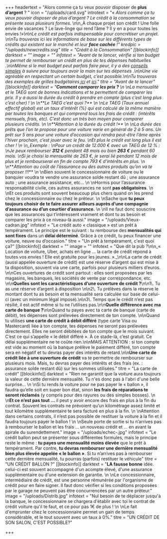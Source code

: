 +++
headertext = "Alors comme ça tu veux pouvoir disposer de **plus d’argent** ? "
icon = "/uploads/card.svg"
introtext = "« _Alors comme ça tu veux pouvoir disposer de plus d’argent ? Le crédit à la consommation se présente sous plusieurs formes._ \n\n_À chaque projet son crédit ! Une folle envie de vacances ? Le lave-linge qui rend l’âme ? Il y en a pour toutes les envies !»_\n\nLe crédit est parfois indispensable pour concrétiser un projet. \n\nTu trouveras ici les informations de base sur les différents types de crédits qui existent sur le marché et leur **face cachée** !"
kredpic = "/uploads/newcredits.svg"
title = "Crédit à la Consommation"
[[blockinfo]]
darktext = ""
image = ""
infotext = "Avant de te lancer, vérifie si ton budget te permet de rembourser un crédit en plus de tes dépenses habituelles .\n\nMême si le mot budget peut parfois faire peur, il y a des [conseils simples](https://www.thebudgetmom.com/) à suivre pour toujours avoir la main sur tes dépenses .\n\nUne vie agréable en respectant un certain budget, c’est possible.\n\nTu trouveras des exemples de grilles budgétaires[ ici](http://socialsante.wallonie.be/surendettement/citoyen/calcul_budget_public/) et [ici](http://www.checkyourbudget.be/spip.php?rubrique27&lang=fr)."
titre = "Avant de te lancer"
[[blockinfo]]
darktext = "**_Comment comparer les prix ?_**  \n  \nLa mensualité et le TAEG sont de bonnes indications et te permettent de comparer les prix. Il y a aussi la durée du crédit à prendre en compte (plus c’est long plus c’est cher) !  \n  \n**_Le TAEG c’est quoi ?_**  \n  \nLe TAEG (Taux annuel effectif global) est un taux d’intérêt (%) qui est calculé de la même manière par toutes les banques et qui comprend tous les frais de crédit : (intérêts mensuels, frais, etc). C’est donc un très bon moyen pour comparer plusieurs crédits.  \n  \n**_Attention à la durée du crédit !_**  \n  \nLa durée des prêts que l’on te propose pour une voiture varie en général de 2 à 5 ans. Un prêt sur 5 ans pour une voiture d’occasion qui rendra peut-être l’âme après l’hiver prochain, c’est jouer avec le feu.  \nEt plus le crédit est long plus il est cher !  \n  \n_Exemple :  \nPour un crédit de 12.000 € avec un TAEG de 12 % :  \nJe peux rembourser **312 €** pendant 48 mois ou bien **263 €** pendant 60 mois.  \nSi je choisi la mensualité de 263 €, je serai lié pendant 12 mois de plus et je rembourserai en fin de compte 793 € d’intérêts en plus._  \n  \n**_Attention au coût de l’assurance ou des autres produits qu’on va te proposer !!!_**  \n  \nBien souvent le concessionnaire de voiture ou le banquier voudra te vendre une assurance solde restant dû ; une assurance auto ; une assurance assistance, etc…  \n  \nHormis pour l’assurance responsabilité civile, ces autres assurances ne sont **pas obligatoires**.  \n  \nEt ces produits sont souvent beaucoup plus chers quand on les prend chez le concessionnaire ou chez le prêteur.  \n  \nSache que **tu peux toujours choisir de te faire assurer ailleurs auprès d’une compagnie d’assurance ou d’un courtier d’assurance.**  \n  \nIl ne faut donc souscrire que les assurances qui t’intéressent vraiment et dont tu as besoin et comparer les prix à ce niveau-là aussi."
image = "/uploads/Vieux-cadran.jpg"
infotext = "Le crédit auto « classique » est un prêt à tempérament. Le principe est le suivant : tu rembourse des **mensualités qui sont fixes** dans un **délai déterminé**. Grâce à ce crédit, tu peux financer une voiture, neuve ou d’occasion."
titre = "Un prêt à tempérament, c'est quoi ça?"
[[blockinfo]]
darktext = ""
image = ""
infotext = "Que dit la pub ?\n\n_« Location de voiture, Uber, achats en ligne ... la carte de crédit répond à toutes vos envies ! Elle est gratuite pour les jeunes. »._\n\nLa carte de crédit (aussi appelée ouverture de crédit) est une réserve d’argent qui est mise à ta disposition, souvent via une carte, parfois pour plusieurs milliers d’euros. \n\nCes ouvertures de crédit sont partout : elles sont  proposées par les magasins, les banques, les sociétés de vente par correspondance, etc. \n\n**Quelles sont les caractéristiques d’une ouverture de crédit ?**\n\n1\\. Tu as une réserve d’argent à disposition \n\n2\\. Tu prélèves dans la réserve le montant dont tu as besoin et ta mensualité sera calculée sur base de celui-ci (avec un minimum légal imposé).\n\n3\\. Temps que le crédit n’est pas résilié, il est actif même si tu ne l’utilises pas.\n\n**Quelle différence avec ma carte de banque ?**\n\nQuand tu payes avec ta carte de banque (carte de débit), tes dépenses sont prélevées directement de ton compte. \n\nQuand tu utilises **une carte de crédit à débit différé** (type carte Visa ou Mastercard) liée à ton compte, tes dépenses ne seront pas prélevées directement. Elles ne seront débitées de ton compte que le mois suivant. C’est ce qui s’appelle « le débit différé ». À ce stade-là, c’est gratuit. Ce délai supplémentaire ne te coûte rien.\n\nMAIS ATTENTION : si ton compte est vide au moment où la banque prélève le paiement différé, ton compte sera en négatif et tu devras payer des intérêts de retard.\n\n**Une carte de crédit liée à une ouverture de crédit** va te permettre de rembourser sur plusieurs mois. Mais, tu devras payer des intérêts et des frais (ex. : assurance solde restant dû) sur les sommes utilisées."
titre = "La carte de crédit"
[[blockinfo]]
darktext = "Rien ne garantit que la voiture aura toujours la valeur de cette dernière mensualité. Tu n'es donc pas à l'abri d'une belle surprise...  \n  \nSi tu rends la voiture pour ne pas payer le « ballon », il faudra qu’elle soit en super bon état, sinon **les frais de réparations te seront réclamés** (y compris pour des rayures ou des simples bosses).  \n  \n**Et ce n’est pas tout …** il peut y avoir encore des frais en plus à la fin du contrat. Souvent les contrats ne prévoient qu’un kilométrage assez limité et tout kilomètre supplémentaire te sera facturé en plus à la fin.  \n  \nAttention dans certains contrats, il n’est pas possible de restituer la voiture à la fin et il faudra toujours payer le ballon !  \n  \nSeule porte de sortie si tu n’arrives pas à rembourser le ballon et les frais … un nouveau crédit et … en avant la spirale du surendettement."
image = "/uploads/echec-.jpg"
infotext = "Le crédit ballon peut se présenter sous différentes formules, mais le principe reste le même : **tu payes une mensualité moins élevée** que le prêt à tempérament. Par contre, **tu devras rembourser une dernière mensualité bien plus élevée appelée « le ballon »**. Si tu n’arrives pas à rembourser cette dernière mensualité, tu pourras (parfois) restituer le véhicule"
titre = "UN CRÉDIT BALLON ?"
[[blockinfo]]
darktext = "**LA fausse bonne** idée. celui-ci est souvent accompagné d'un acompte élevé, d'une assurance supplémentaire ou d'une extension de garantie.  \n  \nLe concessionnaire, intermédiaire de crédit, est une personne rémunérée par l'organisme de crédit pour en faire signer. Il faut donc vérifier si les conditions proposées par le garage ne peuvent pas être concurrencées par un autre prêteur."
image = "/uploads/Distrib.jpg"
infotext = "Nul besoin de te déplacer jusqu'à la banque, le concessionnaire se chargera d'établir avec toi le contrat de crédit voiture qu'il te faut, et ce pour pas 1€ de plus !  \n‍  \nLe fait d'emprunter chez le concessionnaire permet un gain de temps considérable, et le tout souvent avec un taux à 0%."
titre = "UN CRÉDIT DE SON SALON, C'EST POSSIBLE?"

+++
